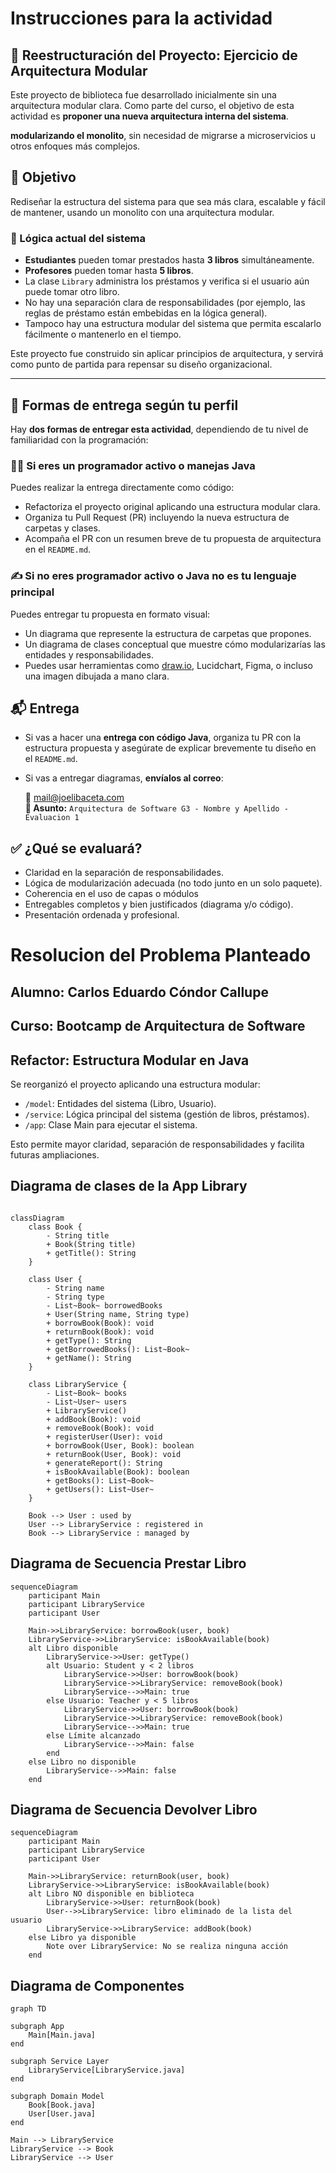 
# Instrucciones para la actividad

## 🔧 Reestructuración del Proyecto: Ejercicio de Arquitectura Modular

Este proyecto de biblioteca fue desarrollado inicialmente sin una arquitectura modular clara. 
Como parte del curso, el objetivo de esta actividad es **proponer una nueva arquitectura interna del sistema**.

**modularizando el monolito**, sin necesidad de migrarse a microservicios u otros enfoques más complejos.

## 🎯 Objetivo

Rediseñar la estructura del sistema para que sea más clara, escalable y fácil de mantener, 
usando un monolito con una arquitectura modular.

### 🧠 Lógica actual del sistema

- **Estudiantes** pueden tomar prestados hasta **3 libros** simultáneamente.
- **Profesores** pueden tomar hasta **5 libros**.
- La clase `Library` administra los préstamos y verifica si el usuario aún puede tomar otro libro.
- No hay una separación clara de responsabilidades (por ejemplo, las reglas de préstamo están embebidas en la lógica general).
- Tampoco hay una estructura modular del sistema que permita escalarlo fácilmente o mantenerlo en el tiempo.

Este proyecto fue construido sin aplicar principios de arquitectura, y servirá como punto de partida para repensar su diseño organizacional.

---

## 📐 Formas de entrega según tu perfil

Hay **dos formas de entregar esta actividad**, dependiendo de tu nivel de familiaridad con la programación:

### 👨‍💻 Si eres un programador activo o manejas Java

Puedes realizar la entrega directamente como código:

- Refactoriza el proyecto original aplicando una estructura modular clara.
- Organiza tu Pull Request (PR) incluyendo la nueva estructura de carpetas y clases.
- Acompaña el PR con un resumen breve de tu propuesta de arquitectura en el `README.md`.

### ✍️ Si no eres programador activo o Java no es tu lenguaje principal

Puedes entregar tu propuesta en formato visual:

- Un diagrama que represente la estructura de carpetas que propones.
- Un diagrama de clases conceptual que muestre cómo modularizarías las entidades y responsabilidades.
- Puedes usar herramientas como [draw.io](https://app.diagrams.net/), Lucidchart, Figma, o incluso una imagen dibujada a mano clara.

## 📬 Entrega

- Si vas a hacer una **entrega con código Java**, organiza tu PR con la estructura propuesta y asegúrate de explicar brevemente tu diseño en el `README.md`.
- Si vas a entregar diagramas, **envíalos al correo**:

  **📧** mail@joelibaceta.com  
  **📝 Asunto:** `Arquitectura de Software G3 - Nombre y Apellido - Evaluacion 1`

## ✅ ¿Qué se evaluará?

- Claridad en la separación de responsabilidades.
- Lógica de modularización adecuada (no todo junto en un solo paquete).
- Coherencia en el uso de capas o módulos
- Entregables completos y bien justificados (diagrama y/o código).
- Presentación ordenada y profesional.

# Resolucion del Problema Planteado
## Alumno: Carlos Eduardo Cóndor Callupe
## Curso: Bootcamp de Arquitectura de Software
## Refactor: Estructura Modular en Java

Se reorganizó el proyecto aplicando una estructura modular:

- `/model`: Entidades del sistema (Libro, Usuario).
- `/service`: Lógica principal del sistema (gestión de libros, préstamos).
- `/app`: Clase Main para ejecutar el sistema.

Esto permite mayor claridad, separación de responsabilidades y facilita futuras ampliaciones.

## Diagrama de clases de la App Library
```mermaid

classDiagram
    class Book {
        - String title
        + Book(String title)
        + getTitle(): String
    }

    class User {
        - String name
        - String type
        - List~Book~ borrowedBooks
        + User(String name, String type)
        + borrowBook(Book): void
        + returnBook(Book): void
        + getType(): String
        + getBorrowedBooks(): List~Book~
        + getName(): String
    }

    class LibraryService {
        - List~Book~ books
        - List~User~ users
        + LibraryService()
        + addBook(Book): void
        + removeBook(Book): void
        + registerUser(User): void
        + borrowBook(User, Book): boolean
        + returnBook(User, Book): void
        + generateReport(): String
        + isBookAvailable(Book): boolean
        + getBooks(): List~Book~
        + getUsers(): List~User~
    }

    Book --> User : used by
    User --> LibraryService : registered in
    Book --> LibraryService : managed by
```

## Diagrama de Secuencia Prestar Libro

```mermaid
sequenceDiagram
    participant Main
    participant LibraryService
    participant User

    Main->>LibraryService: borrowBook(user, book)
    LibraryService->>LibraryService: isBookAvailable(book)
    alt Libro disponible
        LibraryService->>User: getType()
        alt Usuario: Student y < 2 libros
            LibraryService->>User: borrowBook(book)
            LibraryService->>LibraryService: removeBook(book)
            LibraryService-->>Main: true
        else Usuario: Teacher y < 5 libros
            LibraryService->>User: borrowBook(book)
            LibraryService->>LibraryService: removeBook(book)
            LibraryService-->>Main: true
        else Límite alcanzado
            LibraryService-->>Main: false
        end
    else Libro no disponible
        LibraryService-->>Main: false
    end
```

## Diagrama de Secuencia Devolver Libro

```mermaid
sequenceDiagram
    participant Main
    participant LibraryService
    participant User
    
    Main->>LibraryService: returnBook(user, book)
    LibraryService->>LibraryService: isBookAvailable(book)
    alt Libro NO disponible en biblioteca
        LibraryService->>User: returnBook(book)
        User-->>LibraryService: libro eliminado de la lista del usuario
        LibraryService->>LibraryService: addBook(book)
    else Libro ya disponible
        Note over LibraryService: No se realiza ninguna acción
    end
```

## Diagrama de Componentes

```mermaid
graph TD

subgraph App
    Main[Main.java]
end

subgraph Service Layer
    LibraryService[LibraryService.java]
end

subgraph Domain Model
    Book[Book.java]
    User[User.java]
end

Main --> LibraryService
LibraryService --> Book
LibraryService --> User

```